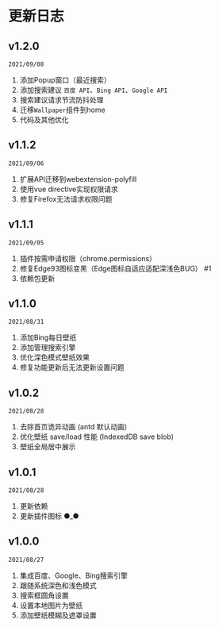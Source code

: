 # 更新日志

## v1.2.0
`2021/09/08`

1. 添加Popup窗口（最近搜索）
2. 添加搜索建议 `百度 API`、`Bing API`、`Google API`
3. 搜索建议请求节流防抖处理
4. 迁移`Wallpaper`组件到home
5. 代码及其他优化

## v1.1.2
`2021/09/06`

1. 扩展API迁移到webextension-polyfill
2. 使用vue directive实现权限请求
3. 修复Firefox无法请求权限问题

## v1.1.1
`2021/09/05`

1. 插件按需申请权限（chrome.permissions）
2. 修复Edge93图标变黑（Edge图标自适应适配深浅色BUG） #1 
3. 依赖包更新

## v1.1.0
`2021/08/31`

1. 添加Bing每日壁纸
2. 添加管理搜索引擎
3. 优化深色模式壁纸效果
4. 修复功能更新后无法更新设置问题

## v1.0.2
`2021/08/28`

1. 去除首页诡异动画 (antd 默认动画)
2. 优化壁纸 save/load 性能 (IndexedDB save blob)
3. 壁纸全局居中展示

## v1.0.1
`2021/08/28`

1. 更新依赖
2. 更新插件图标 ●_●

## v1.0.0
`2021/08/27`

1. 集成百度、Google、Bing搜索引擎
2. 跟随系统深色和浅色模式
3. 搜索框圆角设置
4. 设置本地图片为壁纸
5. 添加壁纸模糊及遮罩设置
